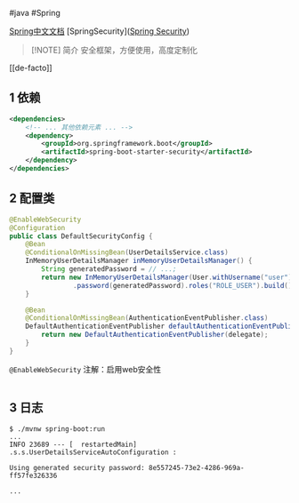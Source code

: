 #java #Spring 

[Spring中文文档](https://springdoc.cn/spring-security/)
[SpringSecurity]([Spring Security](https://spring.io/projects/spring-security))


> [!NOTE] 简介
> 安全框架，方便使用，高度定制化

[[de-facto]] 

## 1 依赖

```xml
<dependencies>
	<!-- ... 其他依赖元素 ... -->
	<dependency>
		<groupId>org.springframework.boot</groupId>
		<artifactId>spring-boot-starter-security</artifactId>
	</dependency>
</dependencies>
```
## 2 配置类

```java
@EnableWebSecurity
@Configuration
public class DefaultSecurityConfig {
    @Bean
    @ConditionalOnMissingBean(UserDetailsService.class)
    InMemoryUserDetailsManager inMemoryUserDetailsManager() {
        String generatedPassword = // ...;
        return new InMemoryUserDetailsManager(User.withUsername("user")
                .password(generatedPassword).roles("ROLE_USER").build());
    }

    @Bean
    @ConditionalOnMissingBean(AuthenticationEventPublisher.class)
    DefaultAuthenticationEventPublisher defaultAuthenticationEventPublisher(ApplicationEventPublisher delegate) {
        return new DefaultAuthenticationEventPublisher(delegate);
    }
}
```

`@EnableWebSecurity` 注解：启用web安全性

```java

```

## 3 日志

```
$ ./mvnw spring-boot:run
...
INFO 23689 --- [  restartedMain] .s.s.UserDetailsServiceAutoConfiguration :

Using generated security password: 8e557245-73e2-4286-969a-ff57fe326336

...
```
